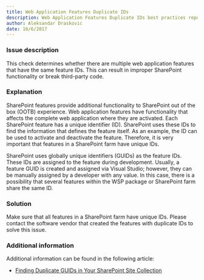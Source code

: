 ```yaml
---
title: Web Application Features Duplicate IDs
description: Web Application Features Duplicate IDs best practices report by SPDocKit determines whether there are multiple web application features that have the same feature IDs.
author: Aleksandar Draskovic
date: 16/6/2017
---
```

### Issue description
This check determines whether there are multiple web application features that have the same feature IDs. This can result in improper SharePoint functionality or break third-party code.
### Explanation
SharePoint features provide additional functionality to SharePoint out of the box (OOTB) experience. Web application features have functionality that affects the complete web application where they are activated. Each SharePoint feature has a unique identifier (ID). SharePoint uses these IDs to find the information that defines the feature itself. As an example, the ID can be used to activate and deactivate the feature. Therefore, it is very important that features in a SharePoint farm have unique IDs.

SharePoint uses globally unique identifiers (GUIDs) as the feature IDs. These IDs are assigned to the feature during development. Usually, a feature GUID is created and assigned via Visual Studio; however, they can be manually assigned by a developer with any value. In this case, there is a possibility that several features within the WSP package or SharePoint farm share the same ID.
### Solution
Make sure that all features in a SharePoint farm have unique IDs. Please contact the software vendor that created the features with duplicate IDs to solve this issue.
### Additional information 
Additional information can be found in the following article:
* [Finding Duplicate GUIDs in Your SharePoint Site Collection](https://sharepointinterface.com/2011/04/03/finding-duplicate-guids-in-your-sharepoint-site-collection/)

